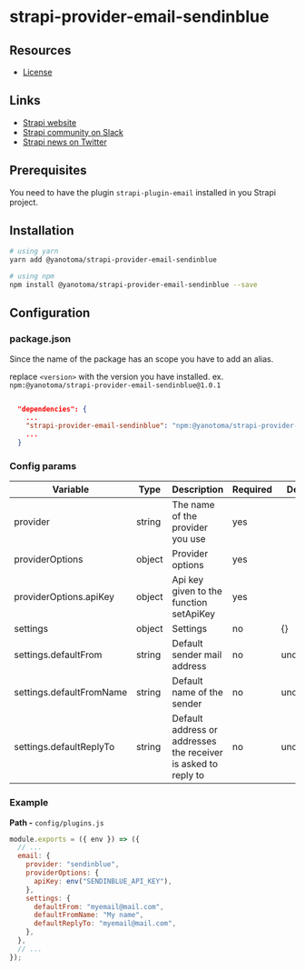 # strapi-provider-email-sendinblue

## Resources

- [License](LICENSE)

## Links

- [Strapi website](https://strapi.io/)
- [Strapi community on Slack](https://slack.strapi.io)
- [Strapi news on Twitter](https://twitter.com/strapijs)

## Prerequisites

You need to have the plugin `strapi-plugin-email` installed in you Strapi project.

## Installation

```bash
# using yarn
yarn add @yanotoma/strapi-provider-email-sendinblue

# using npm
npm install @yanotoma/strapi-provider-email-sendinblue --save
```

## Configuration

### package.json

Since the name of the package has an scope you have to add an alias.

replace `<version>` with the version you have installed. ex. `npm:@yanotoma/strapi-provider-email-sendinblue@1.0.1`

```json

  "dependencies": {
    ...
    "strapi-provider-email-sendinblue": "npm:@yanotoma/strapi-provider-email-sendinblue@<version>"
    ...
  }

```

### Config params

| Variable                 | Type   | Description                                                    | Required | Default   |
| ------------------------ | ------ | -------------------------------------------------------------- | -------- | --------- |
| provider                 | string | The name of the provider you use                               | yes      |           |
| providerOptions          | object | Provider options                                               | yes      |           |
| providerOptions.apiKey   | object | Api key given to the function setApiKey                        | yes      |           |
| settings                 | object | Settings                                                       | no       | {}        |
| settings.defaultFrom     | string | Default sender mail address                                    | no       | undefined |
| settings.defaultFromName | string | Default name of the sender                                     | no       | undefined |
| settings.defaultReplyTo  | string | Default address or addresses the receiver is asked to reply to | no       | undefined |

### Example

**Path -** `config/plugins.js`

```js
module.exports = ({ env }) => ({
  // ...
  email: {
    provider: "sendinblue",
    providerOptions: {
      apiKey: env("SENDINBLUE_API_KEY"),
    },
    settings: {
      defaultFrom: "myemail@mail.com",
      defaultFromName: "My name",
      defaultReplyTo: "myemail@mail.com",
    },
  },
  // ...
});
```
